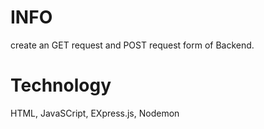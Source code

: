 # INFO
create an GET request and POST request form of Backend.

# Technology
HTML, JavaSCript, EXpress.js, Nodemon